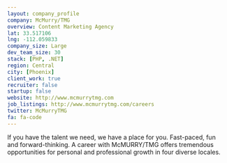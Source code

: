 ```yaml
---
layout: company_profile
company: McMurry/TMG
overview: Content Marketing Agency
lat: 33.517106
lng: -112.059833
company_size: Large
dev_team_size: 30
stack: [PHP, .NET]
region: Central
city: [Phoenix]
client_work: true
recruiter: false
startup: false
website: http://www.mcmurrytmg.com
job_listings: http://www.mcmurrytmg.com/careers
twitter: McMurryTMG
fa: fa-code
---
```


If you have the talent we need, we have a place for you. Fast-paced, fun and forward-thinking. A career with McMURRY/TMG offers tremendous opportunities for personal and professional growth in four diverse locales.
